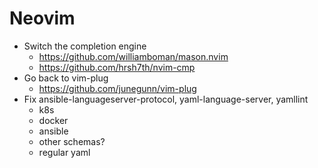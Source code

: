# Neovim

- Switch the completion engine
  - https://github.com/williamboman/mason.nvim
  - https://github.com/hrsh7th/nvim-cmp
- Go back to vim-plug
  - https://github.com/junegunn/vim-plug
- Fix ansible-languageserver-protocol, yaml-language-server, yamllint
  - k8s
  - docker
  - ansible
  - other schemas?
  - regular yaml
